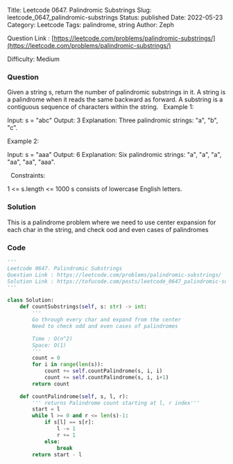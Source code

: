 Title: Leetcode 0647. Palindromic Substrings
Slug: leetcode_0647_palindromic-substrings
Status: published
Date: 2022-05-23
Category: Leetcode
Tags: palindrome, string
Author: Zeph

Question Link : [https://leetcode.com/problems/palindromic-substrings/](https://leetcode.com/problems/palindromic-substrings/)

Difficulty: Medium

### Question
Given a string s, return the number of palindromic substrings in it.
A string is a palindrome when it reads the same backward as forward.
A substring is a contiguous sequence of characters within the string.
 
Example 1:

Input: s = "abc"
Output: 3
Explanation: Three palindromic strings: "a", "b", "c".

Example 2:

Input: s = "aaa"
Output: 6
Explanation: Six palindromic strings: "a", "a", "a", "aa", "aa", "aaa".

 
Constraints:

1 <= s.length <= 1000
s consists of lowercase English letters.

### Solution

This is a palindrome problem where we need to use center expansion for each char in the string, and check ood and even cases of palindromes


### Code
```python
'''
Leetcode 0647. Palindromic Substrings
Question Link : https://leetcode.com/problems/palindromic-substrings/
Solution Link : https://tofucode.com/posts/leetcode_0647_palindromic-substrings.html
'''

class Solution:
    def countSubstrings(self, s: str) -> int:
        '''
        Go through every char and expand from the center
        Need to check odd and even cases of palindromes

        Time : O(n^2)
        Space: O(1)
        '''
        count = 0
        for i in range(len(s)):
            count += self.countPalindrome(s, i, i)
            count += self.countPalindrome(s, i, i+1)
        return count

    def countPalindrome(self, s, l, r):
        ''' returns Palindrome count starting at l, r index'''
        start = l
        while l >= 0 and r <= len(s)-1:
            if s[l] == s[r]:
                l -= 1
                r += 1
            else:
                break
        return start - l
```

